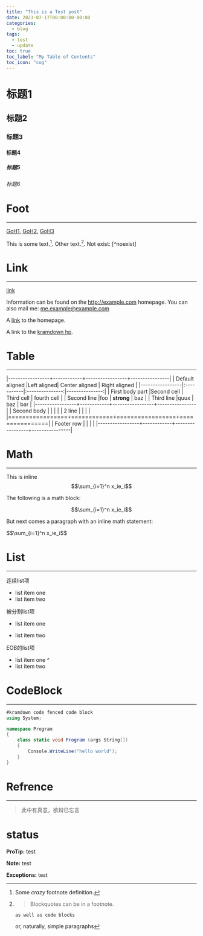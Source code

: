 ```yaml
---
title: "This is a Test post"
date: 2023-07-17T00:00:00-00:00
categories:
  - blog
tags:
  - test
  - update
toc: true
toc_label: "My Table of Contents"
toc_icon: "cog"
---
```

<head>
<script src="https://polyfill.io/v3/polyfill.min.js?features=es6"></script>
<script id="MathJax-script" async src="https://cdn.jsdelivr.net/npm/mathjax@3/es5/tex-mml-chtml.js"></script>
</head>

# 标题1

## 标题2

### 标题3

#### 标题4

##### 标题5

###### 标题6


# Foot
----

[GoH1](#ID1), [GoH2](#ID2), [GoH3](#ID3)

This is some text.[^1]. 
Other text.[^footnote]. 
Not exist: [^noexist]

[^1]: Some *crazy* footnote definition.

[^footnote]:
    > Blockquotes can be in a footnote.

        as well as code blocks

    or, naturally, simple paragraphs

[^another]: Another test.

# Link
----

[link](http://kramdown.gettalong.org "hp")

Information can be found on the <http://example.com> homepage.
You can also mail me: <me.example@example.com>

A [link][kramdown hp]
to the homepage.

A link to the [kramdown hp].

[kramdown hp]: http://kramdown.gettalong.org "hp"

# Table
----

|-----------------+------------+-----------------+----------------|
| Default aligned |Left aligned| Center aligned  | Right aligned  |
|-----------------|:-----------|:---------------:|---------------:|
| First body part |Second cell | Third cell      | fourth cell    |
| Second line     |foo         | **strong**      | baz            |
| Third line      |quux        | baz             | bar            |
|-----------------+------------+-----------------+----------------|
| Second body     |            |                 |                |
| 2 line          |            |                 |                |
|=================+============+=================+================|
| Footer row      |            |                 |                |
|-----------------+------------+-----------------+----------------|

# Math
----

This is inline $$\sum_{i=1}^n x_ie_i$$

The following is a math block:

$$\sum_{i=1}^n x_ie_i$$

But next comes a paragraph with an inline math statement:

\$$\sum_{i=1}^n x_ie_i$$

# List
----

连续list项
* list item one
* list item two

被分割list项
* list item one

* list item two

EOB的list项
* list item one
^
* list item two

# CodeBlock
----

~~~c#
#kramdown code fenced code block
using System;

namespace Program
{
    class static void Program (args String[])
    {
        Console.WriteLine("hello world");
    }
}
~~~

# Refrence
----

>此中有真意，欲辩已忘言

# status

**ProTip:** test

**Note:** test

**Exceptions:** test